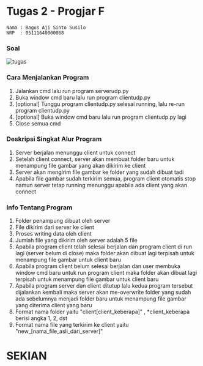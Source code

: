 # Tugas 2 - Progjar F

```
Nama : Bagus Aji Sinto Susilo
NRP  : 05111640000068
```

### Soal
![tugas](https://user-images.githubusercontent.com/32744054/55008139-295be600-5013-11e9-88df-b5b2093993f4.jpg)



### Cara Menjalankan Program

1. Jalankan cmd lalu run program serverudp.py
2. Buka window cmd baru lalu run program clientudp.py
3. [optional] Tunggu program clientudp.py selesai running, lalu re-run program clientudp.py
4. [optional] Buka window cmd baru lalu run program clientudp.py lagi
5. Close semua cmd

### Deskripsi Singkat Alur Program

1. Server berjalan menunggu client untuk connect
2. Setelah client connect, server akan membuat folder baru untuk menampung file gambar yang akan dikirim ke client
3. Server akan mengirim file gambar ke folder yang sudah dibuat tadi
4. Apabila file gambar sudah terkirim semua, program client otomatis stop namun server tetap running menunggu apabila ada client yang akan connect

### Info Tentang Program

1. Folder penampung dibuat oleh server
2. File dikirim dari server ke client
3. Proses writing data oleh client
4. Jumlah file yang dikirim oleh server adalah 5 file
5. Apabila program client telah selesai berjalan dan program client di run lagi (server belum di close) maka folder akan dibuat lagi terpisah untuk menampung file gambar untuk client baru
6. Apabila program client belum selesai berjalan dan user membuka window cmd baru untuk run program client maka folder akan dibuat lagi terpisah untuk menampung file gambar untuk client baru
7. Apabila program server dan client ditutup lalu kedua program tersebut dijalankan kembali maka server akan me-overwrite folder yang sudah ada sebelumnya menjadi folder baru untuk menampung file gambar yang diterima client yang baru
8. Format nama folder yaitu "client[client_keberapa]" , *client_keberapa berisi angka 1, 2, dst
9. Format nama file yang terkirim ke client yaitu "new_[nama_file_asli_dari_server]"

# SEKIAN
